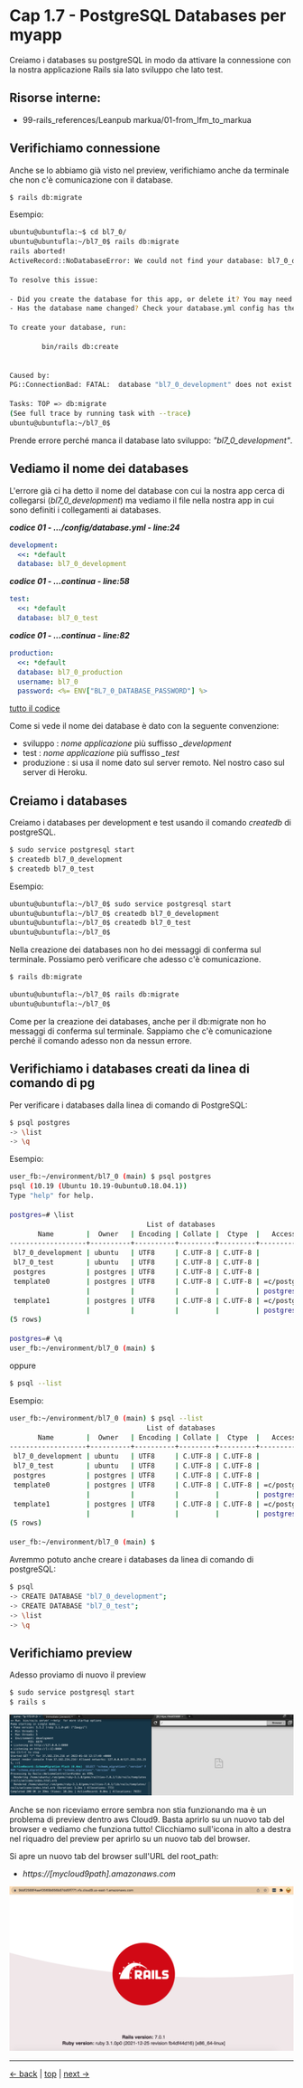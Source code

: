 # <a name="top"></a> Cap 1.7 - PostgreSQL Databases per myapp

Creiamo i databases su postgreSQL in modo da attivare la connessione con la nostra applicazione Rails sia lato sviluppo che lato test.



## Risorse interne:

- 99-rails_references/Leanpub markua/01-from_lfm_to_markua



## Verifichiamo connessione

Anche se lo abbiamo già visto nel preview, verifichiamo anche da terminale che non c'è comunicazione con il database.

```bash
$ rails db:migrate
```

Esempio:

```bash
ubuntu@ubuntufla:~$ cd bl7_0/
ubuntu@ubuntufla:~/bl7_0$ rails db:migrate
rails aborted!
ActiveRecord::NoDatabaseError: We could not find your database: bl7_0_development. Which can be found in the database configuration file located at config/database.yml.

To resolve this issue:

- Did you create the database for this app, or delete it? You may need to create your database.
- Has the database name changed? Check your database.yml config has the correct database name.

To create your database, run:

        bin/rails db:create


Caused by:
PG::ConnectionBad: FATAL:  database "bl7_0_development" does not exist

Tasks: TOP => db:migrate
(See full trace by running task with --trace)
ubuntu@ubuntufla:~/bl7_0$ 
```

Prende errore perché manca il database lato sviluppo: *"bl7_0_development"*.



## Vediamo il nome dei databases

L'errore già ci ha detto il nome del database con cui la nostra app cerca di collegarsi (*bl7_0_development*) ma vediamo il file nella nostra app in cui sono definiti i collegamenti ai databases.

***codice 01 - .../config/database.yml - line:24***

```yaml
development:
  <<: *default
  database: bl7_0_development
```

***codice 01 - ...continua - line:58***

```yaml
test:
  <<: *default
  database: bl7_0_test
```

***codice 01 - ...continua - line:82***

```yaml
production:
  <<: *default
  database: bl7_0_production
  username: bl7_0
  password: <%= ENV["BL7_0_DATABASE_PASSWORD"] %>
```

[tutto il codice](https://github.com/flaviobordonidev/leanpubabrandnewcms/blob/master/01-base/01-new_app_with_ubuntu_multipass/07_01-config-database.yml)


Come si vede il nome dei database è dato con la seguente convenzione:

- sviluppo    : *nome applicazione* più suffisso *_development*
- test        : *nome applicazione* più suffisso *_test*
- produzione  : si usa il nome dato sul server remoto. Nel nostro caso sul server di Heroku.



## Creiamo i databases

Creiamo i databases per development e test usando il comando *createdb* di postgreSQL.

```bash
$ sudo service postgresql start
$ createdb bl7_0_development
$ createdb bl7_0_test
```

Esempio:

```bash
ubuntu@ubuntufla:~/bl7_0$ sudo service postgresql start
ubuntu@ubuntufla:~/bl7_0$ createdb bl7_0_development
ubuntu@ubuntufla:~/bl7_0$ createdb bl7_0_test
ubuntu@ubuntufla:~/bl7_0$ 
```

Nella creazione dei databases non ho dei messaggi di conferma sul terminale. Possiamo però verificare che adesso c'è comunicazione.

```bash
$ rails db:migrate
```

```bash
ubuntu@ubuntufla:~/bl7_0$ rails db:migrate
ubuntu@ubuntufla:~/bl7_0$ 
```

Come per la creazione dei databases, anche per il db:migrate non ho messaggi di conferma sul terminale. Sappiamo che c'è comunicazione perché il comando adesso non da nessun errore.



## Verifichiamo i databases creati da linea di comando di pg

Per verificare i databases dalla linea di comando di PostgreSQL:

```bash
$ psql postgres
-> \list
-> \q
```

Esempio:

```bash
user_fb:~/environment/bl7_0 (main) $ psql postgres
psql (10.19 (Ubuntu 10.19-0ubuntu0.18.04.1))
Type "help" for help.

postgres=# \list
                                  List of databases
       Name        |  Owner   | Encoding | Collate |  Ctype  |   Access privileges   
-------------------+----------+----------+---------+---------+-----------------------
 bl7_0_development | ubuntu   | UTF8     | C.UTF-8 | C.UTF-8 | 
 bl7_0_test        | ubuntu   | UTF8     | C.UTF-8 | C.UTF-8 | 
 postgres          | postgres | UTF8     | C.UTF-8 | C.UTF-8 | 
 template0         | postgres | UTF8     | C.UTF-8 | C.UTF-8 | =c/postgres          +
                   |          |          |         |         | postgres=CTc/postgres
 template1         | postgres | UTF8     | C.UTF-8 | C.UTF-8 | =c/postgres          +
                   |          |          |         |         | postgres=CTc/postgres
(5 rows)

postgres=# \q
user_fb:~/environment/bl7_0 (main) $ 
```


oppure


```bash
$ psql --list
```

Esempio:

```bash
user_fb:~/environment/bl7_0 (main) $ psql --list
                                  List of databases
       Name        |  Owner   | Encoding | Collate |  Ctype  |   Access privileges   
-------------------+----------+----------+---------+---------+-----------------------
 bl7_0_development | ubuntu   | UTF8     | C.UTF-8 | C.UTF-8 | 
 bl7_0_test        | ubuntu   | UTF8     | C.UTF-8 | C.UTF-8 | 
 postgres          | postgres | UTF8     | C.UTF-8 | C.UTF-8 | 
 template0         | postgres | UTF8     | C.UTF-8 | C.UTF-8 | =c/postgres          +
                   |          |          |         |         | postgres=CTc/postgres
 template1         | postgres | UTF8     | C.UTF-8 | C.UTF-8 | =c/postgres          +
                   |          |          |         |         | postgres=CTc/postgres
(5 rows)

user_fb:~/environment/bl7_0 (main) $ 
```

Avremmo potuto anche creare i databases da linea di comando di postgreSQL:

```bash
$ psql
-> CREATE DATABASE "bl7_0_development";
-> CREATE DATABASE "bl7_0_test";
-> \list
-> \q
```




## Verifichiamo preview

Adesso proviamo di nuovo il preview

```bash
$ sudo service postgresql start
$ rails s
```

![fig01](https://github.com/flaviobordonidev/leanpubabrandnewcms/blob/master/01-base/01-new_app/08_fig01-preview_working.png)

Anche se non riceviamo errore sembra non stia funzionando ma è un problema di preview dentro aws Cloud9. 
Basta aprirlo su un nuovo tab del browser e vediamo che funziona tutto!
Clicchiamo sull'icona in alto a destra nel riquadro del preview per aprirlo su un nuovo tab del browser.

Si apre un nuovo tab del browser sull'URL del root_path:

- *https://[mycloud9path].amazonaws.com*

![fig02](https://github.com/flaviobordonidev/leanpubabrandnewcms/blob/master/01-base/01-new_app/08_fig02-preview_working_new_tab.png)


---

[<- back](https://github.com/flaviobordonidev/leanpubabrandnewcms/blob/master/01-base/01-new_app/07-new_app.md)
 | [top](#top) |
[next ->](https://github.com/flaviobordonidev/leanpubabrandnewcms/blob/master/01-base/01-new_app/09-gemfile_ruby_version.md)
